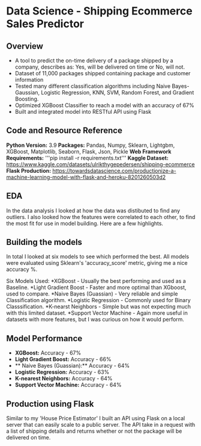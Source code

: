 # Data Science - Shipping Ecommerce Sales Predictor
## Overview
* A tool to predict the on-time delivery of a package shipped by a company, describes as: Yes, will be delivered on time or No, will not.
* Dataset of 11,000 packages shipped containing package and customer information
* Tested many different classification algorithms including Naive Bayes-Gaussian, Logistic Regression, KNN, SVM, Random Forest, and Gradient Boosting.
* Optimized XGBoost Classifier to reach a model with an accuracy of 67%
* Built and integrated model into RESTful API using Flask

## Code and Resource Reference
**Python Version:** 3.9
**Packages:** Pandas, Numpy, Sklearn, Lightgbm, XGBoost, Matplotlib, Seaborn, Flask, Json, Pickle
**Web Framework Requirements:** '''pip install -r requirements.txt'''
**Kaggle Dataset:** https://www.kaggle.com/datasets/ulrikthygepedersen/shipping-ecommerce
**Flask Production:** https://towardsdatascience.com/productionize-a-machine-learning-model-with-flask-and-heroku-8201260503d2

## EDA
In the data analysis I looked at how the data was distibuted to find any outliers. I also looked how the features were correlated to each other, to find
the most fit for use in model building. Here are a few highlights.

## Building the models
In total I looked at six models to see which performed the best. All models were evaluated using Sklearn's 'accuracy_score' metric, giving me a nice accuracy %.

Six Models Used:
*XGBoost - Usually the best performing and used as a Baseline.
*Light Gradient Boost - Faster and more optimal than XGboost, used to compare.
*Naive Bayes (Guassian) - Very reliable and simple Classification algorithm.
*Logistic Regression - Commonly used for Binary Classsification.
*K-nearst Neighbors - Simple but was not expecting much with this limited dataset.
*Support Vector Machine - Again more useful in datasets with more features, but I was curious on how it would perform.

## Model Performance
* **XGBoost:** Accuracy - 67%
* **Light Gradient Boost:** Accuracy - 66%
* ** Naive Bayes (Guassian):** Accuracy - 64%
* **Logistic Regression:** Accuracy - 63%
* **K-nearest Neighbors:** Accuracy - 64%
* **Support Vector Machine:** Accuracy - 64%

## Production using Flask
Similar to my 'House Price Estimator' I built an API using Flask on a local server that can easily scale to a public server. The API take in a request with a list of shipping details and returns whether or not the package will be delivered on time.
